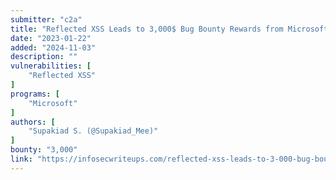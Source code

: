 ```yaml
---
submitter: "c2a"
title: "Reflected XSS Leads to 3,000$ Bug Bounty Rewards from Microsoft Forms"
date: "2023-01-22"
added: "2024-11-03"
description: ""
vulnerabilities: [
    "Reflected XSS"
]
programs: [
    "Microsoft"
]
authors: [
    "Supakiad S. (@Supakiad_Mee)"
]
bounty: "3,000"
link: "https://infosecwriteups.com/reflected-xss-leads-to-3-000-bug-bounty-rewards-from-microsoft-forms-efe34fc6b261"
---
```




